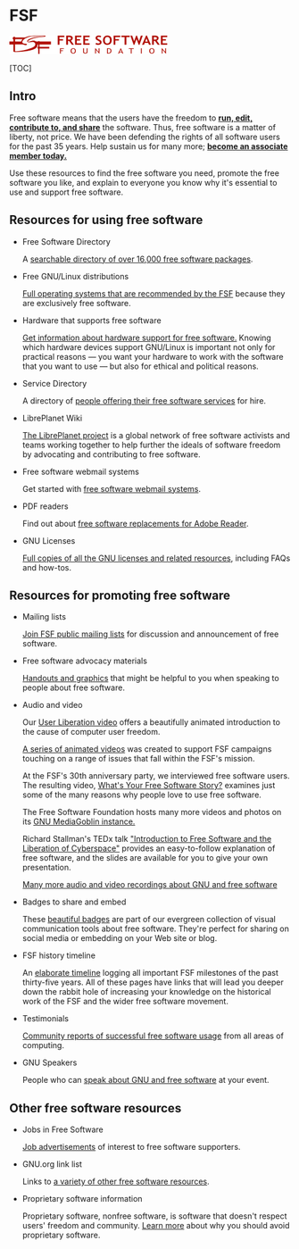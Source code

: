 # FSF

![img](../../../../../Assets/Pics/logo-new.png)

[TOC]

## Intro

Free software means that the users have the freedom to [**run, edit, contribute to, and share**](https://www.gnu.org/philosophy/free-sw.html) the software. Thus, free software is a matter of liberty, not price. We have been defending the rights of all software users for the past 35 years. Help sustain us for many more; [**become an associate member today.**](https://my.fsf.org/join)

Use these resources to find the free software you need, promote the free software you like, and explain to everyone you know why it's essential to use and support free software.



## Resources for using free software

- Free Software Directory

  A [searchable directory of over 16,000 free software packages](http://directory.fsf.org/).

- Free GNU/Linux distributions

  [Full operating systems that are recommended by the FSF](http://www.gnu.org/distros/) because they are exclusively free software.

- Hardware that supports free software

  [Get information about hardware support for free software.](https://www.fsf.org/resources/hw) Knowing which hardware devices support GNU/Linux is important not only for practical reasons — you want your hardware to work with the software that you want to use — but also for ethical and political reasons.

- Service Directory

  A directory of [people offering their free software services](https://www.fsf.org/resources/service) for hire.

- LibrePlanet Wiki

  [The LibrePlanet project](https://www.libreplanet.org/) is a global network of free software activists and teams working together to help further the ideals of software freedom by advocating and contributing to free software. 

- Free software webmail systems

  Get started with [free software webmail systems](https://www.fsf.org/resources/webmail-systems).

- PDF readers

  Find out about [free software replacements for Adobe Reader](http://pdfreaders.org/).

- GNU Licenses

  [Full copies of all the GNU licenses and related resources](http://www.gnu.org/licenses/), including FAQs and how-tos.



## Resources for promoting free software

- Mailing lists	

  [Join FSF public mailing lists](https://www.fsf.org/resources/lists) for discussion and announcement of free software.

- Free software advocacy materials

  [Handouts and graphics](https://www.fsf.org/resources/materials) that might be helpful to you when speaking to people about free software.

- Audio and video

  Our [User Liberation video](https://www.fsf.org/blogs/community/user-liberation-watch-and-share-our-new-video) offers a beautifully animated introduction to the cause of computer user freedom.

  [A series of animated videos](https://www.fsf.org/resources/videos/) was created to support FSF campaigns touching on a range of issues that fall within the FSF's mission. 

  At the FSF's 30th anniversary party, we interviewed free software users. The resulting video, [What's Your Free Software Story?](https://media.libreplanet.org/u/libreplanet/m/free-software-stories-from-fsf30-640-webm/) examines just some of the many reasons why people love to use free software.

  The Free Software Foundation hosts many more videos and photos on its [GNU MediaGoblin instance.](https://media.libreplanet.org/)

  Richard Stallman's TEDx talk ["Introduction to Free Software and the Liberation of Cyberspace"](http://www.fsf.org/blogs/rms/20140407-geneva-tedx-talk-free-software-free-society/) provides an easy-to-follow explanation of free software, and the slides are available for you to give your own presentation.

  [Many more audio and video recordings about GNU and free software](http://audio-video.gnu.org/)

- Badges to share and embed

  These [beautiful badges](https://www.fsf.org/resources/badges) are part of our evergreen collection of visual communication tools about free software. They're perfect for sharing on social media or embedding on your Web site or blog.

- FSF history timeline

  An [elaborate timeline](https://www.fsf.org/history) logging all important FSF milestones of the past thirty-five years. All of these pages have links that will lead you deeper down the rabbit hole of increasing your knowledge on the historical work of the FSF and the wider free software movement. 

- Testimonials

  [Community reports of successful free software usage](https://www.fsf.org/resources/testimonials) from all areas of computing.

- GNU Speakers

  People who can [speak about GNU and free software](http://www.gnu.org/people/speakers.html) at your event.



## Other free software resources

- Jobs in Free Software

  [Job advertisements](https://www.fsf.org/resources/jobs/listing) of interest to free software supporters.

- GNU.org link list

  Links to [a variety of other free software resources](http://www.gnu.org/links).

- Proprietary software information

  Proprietary software, nonfree software, is software that doesn't respect users' freedom and community. [Learn more](https://gnu.org/philosophy/proprietary.html) about why you should avoid proprietary software.